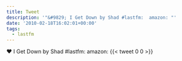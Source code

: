 ```yaml
---
title: Tweet
description: '"&#9829; I Get Down by Shad #lastfm:  amazon: "'
date: '2010-02-18T16:02:01+00:00'
tags:
  - lastfm
---
```

&#9829; I Get Down by Shad #lastfm:  amazon: 
      {{< tweet 0 0 >}}
    
